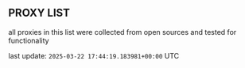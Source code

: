 ## PROXY LIST

all proxies in this list were collected from open sources and tested for functionality

last update: `2025-03-22 17:44:19.183981+00:00` UTC
